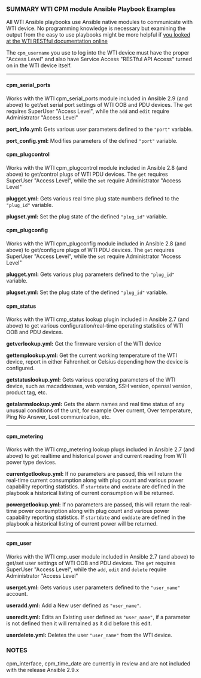 ### SUMMARY WTI CPM module Ansible Playbook Examples

All WTI Ansible playbooks use Ansible native modules to communicate with WTI device. No programming knowledge is necessary but examining the output  from the easy to use playbooks might be more helpful if [you looked at the WTI RESTful documentation online](https://ftp.wti.com/pub/TechSupport/Restful_WTI/current/api/api.html "WTI RESTful API Documentation Page")

The `cpm_username` you use to log into the WTI device must have the proper "Access Level" and also have Service Access "RESTful API Access" turned on in the WTI device itself.
***

#### cpm_serial_ports
Works with the WTI cpm_serial_ports module included in Ansible 2.9 (and above) to get/set serial port settings of WTI OOB and PDU devices. The `get` requires SuperUser "Access Level", while the `add` and `edit` require Administrator "Access Level"

**port_info.yml:** Gets various user parameters defined to the `"port"` variable.

**port_config.yml:** Modifies parameters of the defined `"port"` variable.

#### cpm_plugcontrol
Works with the WTI cpm_plugcontrol module included in Ansible 2.8 (and above) to get/control plugs of WTI PDU devices. The `get` requires SuperUser "Access Level", while the `set` require Administrator "Access Level"

**plugget.yml:** Gets various real time plug state numbers defined to the `"plug_id"` variable.

**plugset.yml:** Set the plug state of the defined `"plug_id"` variable.

#### cpm_plugconfig
Works with the WTI cpm_plugconfig module included in Ansible 2.8 (and above) to get/configure plugs of WTI PDU devices. The `get` requires SuperUser "Access Level", while the `set` require Administrator "Access Level"

**plugget.yml:** Gets various plug parameters defined to the `"plug_id"` variable.

**plugset.yml:** Set the plug state of the defined `"plug_id"` variable.

#### cpm_status
Works with the WTI cmp_status lookup plugin included in Ansible 2.7 (and above) to get various configuration/real-time operating statistics of WTI OOB and PDU devices.

**getverlookup.yml:** Get the firmware version of the WTI device

**gettemplookup.yml:** Get the current working temperature of the WTI device, report in either Fahrenheit or Celsius depending how the device is configured.

**getstatuslookup.yml:** Gets various operating parameters of the WTI device, such as macaddresses, web version, SSH version, openssl version, product tag, etc.

**getalarmslookup.yml:** Gets the alarm names and real time status of any unusual conditions of the unit, for example Over current, Over temperature, Ping No Answer, Lost communication, etc.
***
#### cpm_metering
Works with the WTI cmp_metering lookup plugs included in Ansible 2.7 (and above) to get realtime and historical power and current reading from WTI power type devices.

**currentgetlookup.yml:** If no parameters are passed, this will return the real-time current consumption along with plug count and various power capability reporting statistics. If `startdate` and `enddate` are defined in the playbook a historical listing of current consumption will be returned.

**powergetlookup.yml:** If no parameters are passed, this will return the real-time power consumption along with plug count and various power capability reporting statistics. If `startdate` and `enddate` are defined in the playbook a historical listing of current power will be returned.
***
#### cpm_user
Works with the WTI cmp_user module included in Ansible 2.7 (and above) to get/set user settings of WTI OOB and PDU devices. The `get` requires SuperUser "Access Level", while the `add`, `edit` and `delete` require Administrator "Access Level"

**userget.yml:** Gets various user parameters defined to the `"user_name"`  account.

**useradd.yml:** Add a New user defined as `"user_name"`.

**useredit.yml:** Edits an Existing user defined as `"user_name"`, if a parameter is not defined then it will remained as it did before this edit.

**userdelete.yml:** Deletes the user `"user_name"` from the WTI device.

### NOTES
cpm_interface, cpm_time_date are currently in review and are not included with the release Ansible 2.9.x
